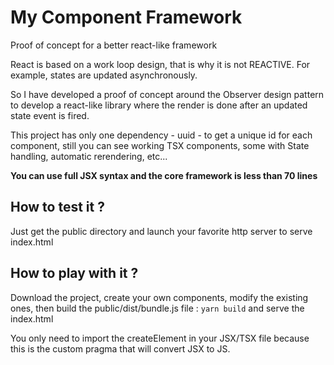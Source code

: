 # My Component Framework
Proof of concept for a better react-like framework

React is based on a work loop design, that is why it is not REACTIVE.
For example, states are updated asynchronously.

So I have developed a proof of concept around the Observer design pattern to develop a react-like library where the render is done after an updated state event is fired.

This project has only one dependency - uuid - to get a unique id for each component, still you can see working TSX components, some with State handling, automatic rerendering, etc...

**You can use full JSX syntax and the core framework is less than 70 lines**

## How to test it ?
Just get the public directory and launch your favorite http server to serve index.html

## How to play with it ?
Download the project, create your own components, modify the existing ones, then build the public/dist/bundle.js file : ``` yarn build ```
and serve the index.html

You only need to import the createElement in your JSX/TSX file because this is the custom pragma that will convert JSX to JS.
